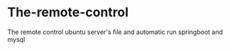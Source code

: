# The-remote-control
The remote control ubuntu server's file
and automatic run springboot and mysql
